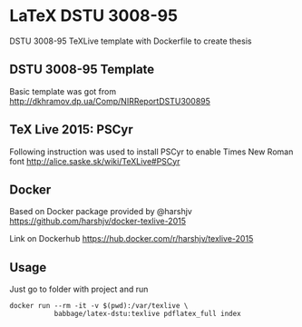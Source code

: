 # LaTeX DSTU 3008-95
DSTU 3008-95 TeXLive template with Dockerfile to create thesis

## DSTU 3008-95 Template

Basic template was got from
http://dkhramov.dp.ua/Comp/NIRReportDSTU300895


## TeX Live 2015: PSCyr

Following instruction was used to install PSCyr to enable Times New Roman font
http://alice.saske.sk/wiki/TeXLive#PSCyr

## Docker

Based on Docker package provided by @harshjv
https://github.com/harshjv/docker-texlive-2015

Link on Dockerhub
https://hub.docker.com/r/harshjv/texlive-2015

## Usage

Just go to folder with project and run
```
docker run --rm -it -v $(pwd):/var/texlive \
           babbage/latex-dstu:texlive pdflatex_full index
```

